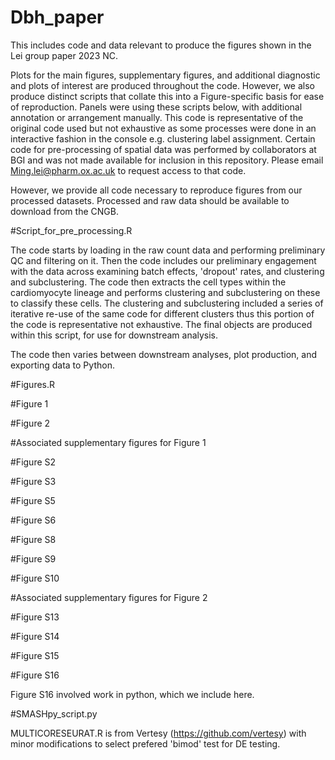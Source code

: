 # Dbh_paper
This includes code and data relevant to produce the figures shown in the Lei group paper 2023 NC.

Plots for the main figures, supplementary figures, and additional diagnostic and plots of interest are produced throughout the code. However, we also produce distinct scripts that collate this into a Figure-specific basis for ease of reproduction. Panels were using these scripts below, with additional annotation or arrangement manually. This code is representative of the original code used but not exhaustive as some processes were done in an interactive fashion in the console e.g. clustering label assignment. Certain code for pre-processing of spatial data was performed by collaborators at BGI and was not made available for inclusion in this repository. Please email Ming.lei@pharm.ox.ac.uk to request access to that code.

However, we provide all code necessary to reproduce figures from our processed datasets. Processed and raw data should be available to download from the CNGB.

#Script_for_pre_processing.R

The code starts by loading in the raw count data and performing preliminary QC and filtering on it.
Then the code includes our preliminary engagement with the data across examining batch effects, 'dropout' rates, and clustering and subclustering.
The code then extracts the cell types within the cardiomyocyte lineage and performs clustering and subclustering on these to classify these cells.
The clustering and subclustering included a series of iterative re-use of the same code for different clusters thus this portion of the code is representative not exhaustive.
The final objects are produced within this script, for use for downstream analysis.

The code then varies between downstream analyses, plot production, and exporting data to Python.

#Figures.R

  #Figure 1

  #Figure 2

  #Associated supplementary figures for Figure 1
  
  #Figure S2
  
  #Figure S3
  
  #Figure S5
  
  #Figure S6
  
  #Figure S8
  
  #Figure S9
  
  #Figure S10
  
  #Associated supplementary figures for Figure 2
  
  #Figure S13
  
  #Figure S14
  
  #Figure S15
  
  #Figure S16


Figure S16 involved work in python, which we include here.

#SMASHpy_script.py

MULTICORESEURAT.R is from Vertesy (https://github.com/vertesy) with minor modifications to select prefered 'bimod' test for DE testing.
  

